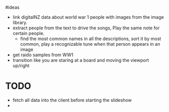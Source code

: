 #ideas

- link digitalNZ data about world war 1 people with images from the image library.
- extract people from the text to drive the songs, Play the same note for certain people.
    - find the most common names in all the descriptions, sort it by most common, play a recognizable tune when that person appears in an image
- get raido samples from WW1
- transition like you are staring at a board and moving the viewport up/right


# TODO
- fetch all data into the client before starting the slideshow
- 
